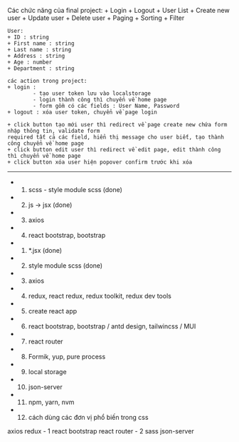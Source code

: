 Các chức năng của final project: + Login + Logout + User List + Create new user + Update user + Delete user + Paging + Sorting + Filter

    User:
    + ID : string
    + First name : string
    + Last name : string
    + Address : string
    + Age : number
    + Department : string

    các action trong project:
    + login :
            - tạo user token lưu vào localstorage
            - login thành công thì chuyển về home page
            - form gồm có các fields : User Name, Password
    + logout : xóa user token, chuyển về page login

    + click button tạo mới user thì redirect về page create new chứa form nhập thông tin, validate form
    required tất cả các field, hiển thị message cho user biết, tạo thành công chuyển về home page
    + click button edit user thì redirect về edit page, edit thành công thì chuyển về home page
    + click button xóa user hiện popover confirm trước khi xóa

---

- 1.  scss - style module scss (done)
- 2.  js -> jsx (done)
- 3.  axios
- 4.  react bootstrap, bootstrap
- 1.  \*.jsx (done)
- 2.  style module scss (done)
- 3.  axios
- 4.  redux, react redux, redux toolkit, redux dev tools
- 5.  create react app
- 6.  react bootstrap, bootstrap / antd design, tailwincss / MUI
- 7.  react router
- 8.  Formik, yup, pure process
- 9.  local storage
- 10. json-server
- 11. npm, yarn, nvm
- 12. cách dùng các đơn vị phổ biến trong css

axios
redux - 1
react bootstrap
react router - 2
sass
json-server
